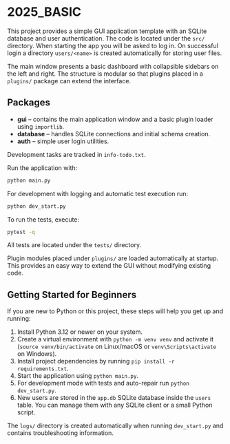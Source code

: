 # 2025_BASIC

This project provides a simple GUI application template with an SQLite database
and user authentication. The code is located under the `src/` directory. When
starting the app you will be asked to log in. On successful login a directory
`users/<name>` is created automatically for storing user files.

The main window presents a basic dashboard with collapsible sidebars on the left
and right. The structure is modular so that plugins placed in a `plugins/`
package can extend the interface.

## Packages

- **gui** – contains the main application window and a basic plugin loader using `importlib`.
- **database** – handles SQLite connections and initial schema creation.
- **auth** – simple user login utilities.

Development tasks are tracked in `info-todo.txt`.

Run the application with:

```bash
python main.py
```

For development with logging and automatic test execution run:

```bash
python dev_start.py
```

To run the tests, execute:

```bash
pytest -q
```
All tests are located under the `tests/` directory.

Plugin modules placed under `plugins/` are loaded automatically at startup. This
provides an easy way to extend the GUI without modifying existing code.


## Getting Started for Beginners

If you are new to Python or this project, these steps will help you get up and running:

1. Install Python 3.12 or newer on your system.
2. Create a virtual environment with `python -m venv venv` and activate it (`source venv/bin/activate` on Linux/macOS or `venv\Scripts\activate` on Windows).
3. Install project dependencies by running `pip install -r requirements.txt`.
4. Start the application using `python main.py`.
5. For development mode with tests and auto-repair run `python dev_start.py`.
6. New users are stored in the `app.db` SQLite database inside the `users` table. You can manage them with any SQLite client or a small Python script.

The `logs/` directory is created automatically when running `dev_start.py` and contains troubleshooting information.
